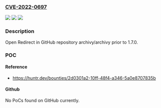 ### [CVE-2022-0697](https://cve.mitre.org/cgi-bin/cvename.cgi?name=CVE-2022-0697)
![](https://img.shields.io/static/v1?label=Product&message=archivy%2Farchivy&color=blue)
![](https://img.shields.io/static/v1?label=Version&message=%3C%201.7.0%20&color=brighgreen)
![](https://img.shields.io/static/v1?label=Vulnerability&message=CWE-601%20URL%20Redirection%20to%20Untrusted%20Site&color=brighgreen)

### Description

Open Redirect in GitHub repository archivy/archivy prior to 1.7.0.

### POC

#### Reference
- https://huntr.dev/bounties/2d0301a2-10ff-48f4-a346-5a0e8707835b

#### Github
No PoCs found on GitHub currently.

